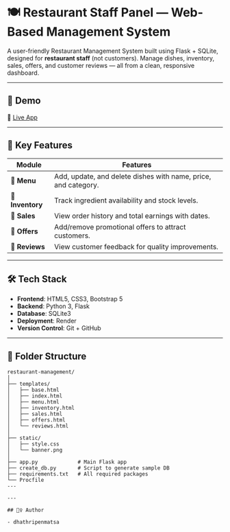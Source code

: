 # 🍽️ Restaurant Staff Panel — Web-Based Management System

A user-friendly Restaurant Management System built using Flask + SQLite, designed for **restaurant staff** (not customers). Manage dishes, inventory, sales, offers, and customer reviews — all from a clean, responsive dashboard.

---

## 🌟 Demo

🔗 [Live App](https://restaurant-management-xca7.onrender.com) 

---

## 🎯 Key Features

| Module     | Features                                                                 |
|------------|--------------------------------------------------------------------------|
| 🍜 **Menu**      | Add, update, and delete dishes with name, price, and category.         |
| 🧂 **Inventory** | Track ingredient availability and stock levels.                      |
| 💸 **Sales**     | View order history and total earnings with dates.                    |
| 🎁 **Offers**    | Add/remove promotional offers to attract customers.                  |
| 🌟 **Reviews**   | View customer feedback for quality improvements.         |

---

## 🛠️ Tech Stack

- **Frontend**: HTML5, CSS3, Bootstrap 5
- **Backend**: Python 3, Flask
- **Database**: SQLite3
- **Deployment**: Render
- **Version Control**: Git + GitHub

---

## 📂 Folder Structure

```
restaurant-management/
│
├── templates/
│   ├── base.html
│   ├── index.html
│   ├── menu.html
│   ├── inventory.html
│   ├── sales.html
│   ├── offers.html
│   └── reviews.html
│
├── static/
│   ├── style.css
│   └── banner.png
│
├── app.py             # Main Flask app
├── create_db.py       # Script to generate sample DB
├── requirements.txt   # All required packages
└── Procfile
---        

---

## 🙋‍♀️ Author

- dhathripenmatsa 
